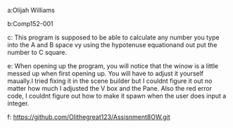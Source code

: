 a:Olijah Williams

b:Comp152-001

c: This program is supposed to be able to calculate any number you type into the A and B space vy using the hypotenuse equationand out put the number to C square.

e: When opening up the program, you will notice that the winow is a little messed up when first opening up. You will have to adjust it yourself maually.I tried fixing it in the scene builder but I couldnt figure it out no matter how much I adjusted the V box and the Pane. Also the red error code, I couldnt figure out how to make it spawn when the user does input a integer.

f: https://github.com/Olithegreat123/Assisnment8OW.git
